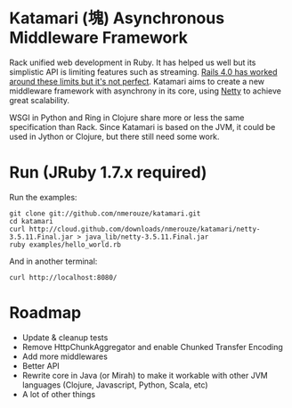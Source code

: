 # Katamari (塊) Asynchronous Middleware Framework

Rack unified web development in Ruby. It has helped us well but its simplistic API is limiting features such as streaming. [Rails 4.0 has worked around these limits but it's not perfect](http://blog.plataformatec.com.br/2012/06/why-your-web-framework-should-not-adopt-rack-api). Katamari aims to create a new middleware framework with asynchrony in its core, using [Netty](http://netty.io) to achieve great scalability.

WSGI in Python and Ring in Clojure share more or less the same specification than Rack. Since Katamari is based on the JVM, it could be used in Jython or Clojure, but there still need some work.

# Run (JRuby 1.7.x required)

Run the examples:

    git clone git://github.com/nmerouze/katamari.git
    cd katamari
    curl http://cloud.github.com/downloads/nmerouze/katamari/netty-3.5.11.Final.jar > java_lib/netty-3.5.11.Final.jar
    ruby examples/hello_world.rb

And in another terminal:

    curl http://localhost:8080/

# Roadmap

* Update & cleanup tests
* Remove HttpChunkAggregator and enable Chunked Transfer Encoding
* Add more middlewares
* Better API
* Rewrite core in Java (or Mirah) to make it workable with other JVM languages (Clojure, Javascript, Python, Scala, etc)
* A lot of other things